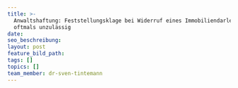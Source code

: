 ```yaml
---
title: >-
  Anwaltshaftung: Feststellungsklage bei Widerruf eines Immobiliendarlehens
  oftmals unzulässig
date:
seo_beschreibung:
layout: post
feature_bild_path:
tags: []
topics: []
team_member: dr-sven-tintemann
---
```

